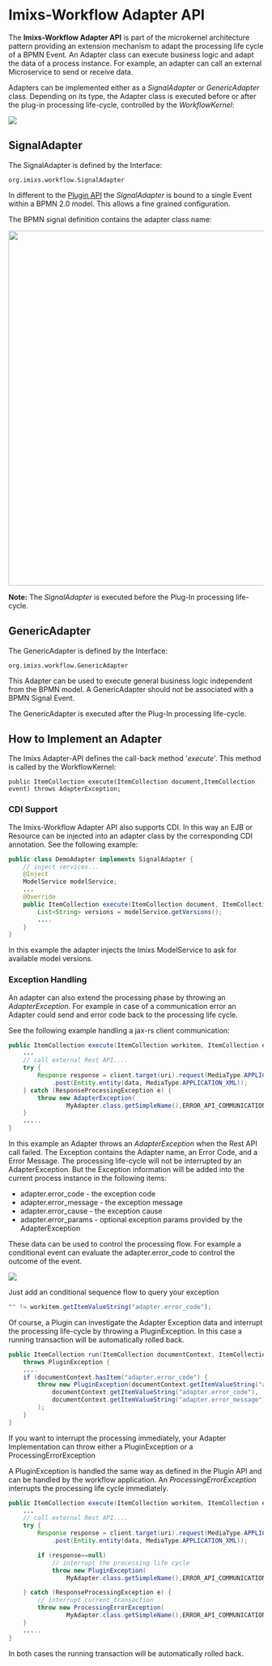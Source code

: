 # Imixs-Workflow Adapter API

The **Imixs-Workflow Adapter API** is part of the microkernel architecture pattern providing an extension mechanism to adapt the processing life cycle of a BPMN Event. An Adapter class can execute business logic and adapt the data of a process instance. For example, an adapter can call an external Microservice to send or receive data.

Adapters can be implemented either as a _SignalAdapter_ or _GenericAdapter_ class. Depending on its type, the Adapter class is executed before or after the plug-in processing life-cycle, controlled by the _WorkflowKernel_:

<img src="../images/adapter_api.png"/>

## SignalAdapter

The SignalAdapter is defined by the Interface:

    org.imixs.workflow.SignalAdapter

In different to the [Plugin API](./plugin-api.html) the _SignalAdapter_ is bound to a single Event within a BPMN 2.0 model. This allows a fine grained configuration.

The BPMN signal definition contains the adapter class name:

<img src="../images/modelling/bpmn_screen_37.png" style="width:700px"/>

**Note:** The _SignalAdapter_ is executed before the Plug-In processing life-cycle.

## GenericAdapter

The GenericAdapter is defined by the Interface:

    org.imixs.workflow.GenericAdapter

This Adapter can be used to execute general business logic independent from the BPMN model. A GenericAdapter should not be associated with a BPMN Signal Event.

The GenericAdapter is executed after the Plug-In processing life-cycle.

## How to Implement an Adapter

The Imixs Adapter-API defines the call-back method '_execute_'. This method is called by the WorkflowKernel:

    public ItemCollection execute(ItemCollection document,ItemCollection event) throws AdapterException;

### CDI Support

The Imixs-Workflow Adapter API also supports CDI. In this way an EJB or Resource can be injected into an adapter class by the corresponding CDI annotation. See the following example:

```java
public class DemoAdapter implements SignalAdapter {
	// inject services...
	@Inject
	ModelService modelService;
	...
	@Override
	public ItemCollection execute(ItemCollection document, ItemCollection event) throws AdapterException {
		List<String> versions = modelService.getVersions();
		....
	}
}
```

In this example the adapter injects the Imixs ModelService to ask for available model versions.

### Exception Handling

An adapter can also extend the processing phase by throwing an _AdapterException_. For example in case of a communication error an Adapter could send and error code back to the processing life cycle.

See the following example handling a jax-rs client communication:

```java
public ItemCollection execute(ItemCollection workitem, ItemCollection event) throws AdapterException {
	...
	// call external Rest API....
	try {
		Response response = client.target(uri).request(MediaType.APPLICATION_XML)
			.post(Entity.entity(data, MediaType.APPLICATION_XML));
	} catch (ResponseProcessingException e) {
		throw new AdapterException(
				MyAdapter.class.getSimpleName(),ERROR_API_COMMUNICATION,"Failed to call rest api!");
	}
	.....
}
```

In this example an Adapter throws an _AdapterException_ when the Rest API call failed. The Exception contains the Adapter name, an Error Code, and a Error Message. The processing life-cycle will not be interrupted by an AdapterException. But the Exception information will be added into the current process instance in the following items:

- adapter.error_code - the exception code
- adapter.error_message - the exception message
- adapter.error_cause - the exception cause
- adapter.error_params - optional exception params provided by the AdapterException

These data can be used to control the processing flow. For example a conditional event can evaluate the adapter.error_code to control the outcome of the event.

<img src="../images/adapter_error_handling.png"/>

Just add an conditional sequence flow to query your exception

```javascript
"" != workitem.getItemValueString("adapter.error_code");
```

Of course, a Plugin can investigate the Adapter Exception data and interrupt the processing life-cycle by throwing a PluginException. In this case a running transaction will be automatically rolled back.

```java
public ItemCollection run(ItemCollection documentContext, ItemCollection adocumentActivity)
	throws PluginException {
	....
	if (documentContext.hasItem("adapter.error_code") {
		throw new PluginException(documentContext.getItemValueString("adapter.error_context"),
			documentContext.getItemValueString("adapter.error_code"),
			documentContext.getItemValueString("adapter.error_message")
		);
	}
}
```

If you want to interrupt the processing immediately, your Adapter Implementation can throw either a PluginException or a ProcessingErrorException

A PluginException is handled the same way as defined in the Plugin API and can be handled by the workflow application. An _ProcessingErrorException_ interrupts the processing life cycle immediately.

```java
public ItemCollection execute(ItemCollection workitem, ItemCollection event) throws AdapterException {
	...
	// call external Rest API....
	try {
		Response response = client.target(uri).request(MediaType.APPLICATION_XML)
			.post(Entity.entity(data, MediaType.APPLICATION_XML));

		if (response==null)
			// interrupt the processing life cycle
			throw new PluginException(
				MyAdapter.class.getSimpleName(),ERROR_API_COMMUNICATION,"An error occurred...");

	} catch (ResponseProcessingException e) {
		// interrupt current transaction
		throw new ProcessingErrorException(
				MyAdapter.class.getSimpleName(),ERROR_API_COMMUNICATION,"Failed to call rest api!");
	}
	.....
}
```

In both cases the running transaction will be automatically rolled back.
